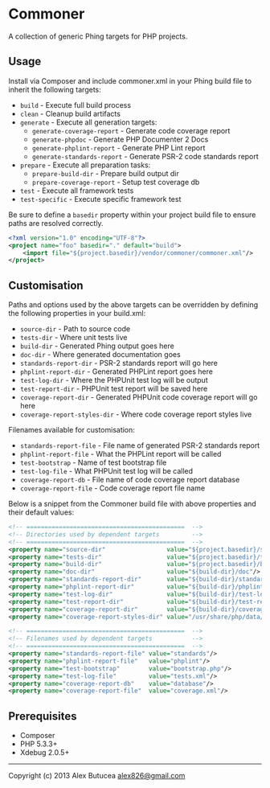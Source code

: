 # Commoner
A collection of generic Phing targets for PHP projects.

## Usage
Install via Composer and include commoner.xml in your Phing build file to inherit the following targets:

- `build` - Execute full build process
- `clean` - Cleanup build artifacts
- `generate` - Execute all generation targets:
    - `generate-coverage-report` - Generate code coverage report
    - `generate-phpdoc` - Generate PHP Documenter 2 Docs
    - `generate-phplint-report` - Generate PHP Lint report
    - `generate-standards-report` - Generate PSR-2 code standards report
- `prepare` - Execute all preparation tasks:
    - `prepare-build-dir` - Prepare build output dir
    - `prepare-coverage-report` - Setup test coverage db
- `test` - Execute all framework tests
- `test-specific` - Execute specific framework test

Be sure to define a `basedir` property within your project build file to ensure paths are resolved correctly.

```xml
<?xml version="1.0" encoding="UTF-8"?>
<project name="foo" basedir="." default="build">
    <import file="${project.basedir}/vendor/commoner/commoner.xml"/>
</project>
```

## Customisation
Paths and options used by the above targets can be overridden by defining the following properties in your build.xml:

- `source-dir` - Path to source code
- `tests-dir` - Where unit tests live
- `build-dir` - Generated Phing output goes here
- `doc-dir` - Where generated documentation goes
- `standards-report-dir` - PSR-2 standards report will go here
- `phplint-report-dir` - Generated PHPLint report goes here
- `test-log-dir` - Where the PHPUnit test log will be output
- `test-report-dir` - PHPUnit test report will be saved here
- `coverage-report-dir` - Generated PHPUnit code coverage report will go here
- `coverage-report-styles-dir` - Where code coverage report styles live

Filenames available for customisation:

- `standards-report-file` - File name of generated PSR-2 standards report
- `phplint-report-file` - What the PHPLint report will be called
- `test-bootstrap` - Name of test bootstrap file
- `test-log-file` - What PHPUnit test log will be called
- `coverage-report-db` - File name of code coverage report database
- `coverage-report-file` - Code coverage report file name

Below is a snippet from the Commoner build file with above properties and their default values:

```xml
<!-- ============================================  -->
<!-- Directories used by dependent targets         -->
<!-- ============================================  -->
<property name="source-dir"                 value="${project.basedir}/src"/>
<property name="tests-dir"                  value="${project.basedir}/tests"/>
<property name="build-dir"                  value="${project.basedir}/build"/>
<property name="doc-dir"                    value="${build-dir}/doc"/>
<property name="standards-report-dir"       value="${build-dir}/standards-report"/>
<property name="phplint-report-dir"         value="${build-dir}/phplint-report"/>
<property name="test-log-dir"               value="${build-dir}/test-log"/>
<property name="test-report-dir"            value="${build-dir}/test-report"/>
<property name="coverage-report-dir"        value="${build-dir}/coverage-report"/>
<property name="coverage-report-styles-dir" value="/usr/share/php/data/phing/etc"/>

<!-- ============================================  -->
<!-- Filenames used by dependent targets           -->
<!-- ============================================  -->
<property name="standards-report-file" value="standards"/>
<property name="phplint-report-file"   value="phplint"/>
<property name="test-bootstrap"        value="bootstrap.php"/>
<property name="test-log-file"         value="tests.xml"/>
<property name="coverage-report-db"    value="database"/>
<property name="coverage-report-file"  value="coverage.xml"/>
```

## Prerequisites
- Composer
- PHP 5.3.3+
- Xdebug 2.0.5+

---------------------------------------------------
Copyright (c) 2013 Alex Butucea <alex826@gmail.com>
